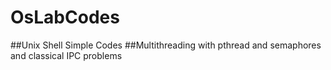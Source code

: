 # OsLabCodes
##Unix Shell Simple Codes
##Multithreading with pthread and semaphores and classical IPC problems

